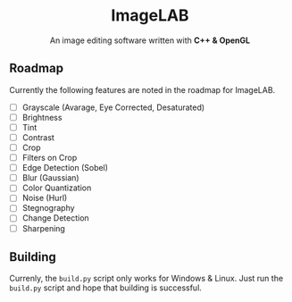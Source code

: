 <div align="center">
    <h1><b>ImageLAB</b></h1>
    An image editing software written with <b>C++ & OpenGL</b>
</div>

## Roadmap
Currently the following features are noted in the roadmap for ImageLAB.
- [ ] Grayscale (Avarage, Eye Corrected, Desaturated)
- [ ] Brightness
- [ ] Tint
- [ ] Contrast
- [ ] Crop
- [ ] Filters on Crop
- [ ] Edge Detection (Sobel)
- [ ] Blur (Gaussian)
- [ ] Color Quantization
- [ ] Noise (Hurl)
- [ ] Stegnography
- [ ] Change Detection
- [ ] Sharpening

## Building
Currenly, the `build.py` script only works for Windows & Linux.
Just run the `build.py` script and hope that building is successful.
